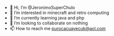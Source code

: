 - 👋 Hi, I’m @JeronimoSuperChulo
- 👀 I’m interested in minecraft and retro computing
- 🌱 I’m currently learning java and php 
- 💞️ I’m looking to collaborate on nothing
- 📫 How to reach me purocacuayecuk@aol.com

<!---
JeronimoSuperChulo/JeronimoSuperChulo is a ✨ special ✨ repository because its `README.md` (this file) appears on your GitHub profile.
You can click the Preview link to take a look at your changes.
--->
